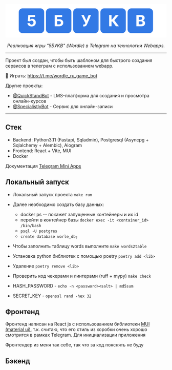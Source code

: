 <p align="center">
  <img src="title.png" alt="Wordle"/>
</p>
<p align="center">
    <em>Реализация игры "5БУКВ" (Wordle) в Telegram на технологии Webapps.</em>
</p>

---
Проект был создан, чтобы быть шаблоном для быстрого создания сервисов в телеграм с использованием webapp.

🧩 Играть: https://t.me/wordle_ru_game_bot

Другие проекты:
- [@QuickStandBot](https://t.me/QuickStandBot) - LMS-платформа для создания и просмотра онлайн-курсов
- [@SpecialistlyBot](https://t.me/SpecialistlyBot) - Сервис для онлайн-записи

---

## Стек

- Backend: Python3.11 (Fastapi, Sqladmin), Postgresql (Asyncpg + Sqlalchemy + Alembic), Aiogram
- Frontend: React + Vite, MUI
- Docker


Документация [Telegram Mini Apps](https://core.telegram.org/bots/webapps)


## Локальный запуск

- Локальный запуск проекта `make run`
- Далее необходимо создать базу данных:
  - docker ps -- покажет запущенные контейнеры и их id
  - перейти в контейнер базы `docker exec -it <container_id> /bin/bash`
  - `psql -U postgres`
  - `create database worle_db;`
- Чтобы заполнить таблицу words выполните `make words2table`


- Установка python библиотек с помощью poetry `poetry add <lib>`
- Удаление `poetry remove <lib>`
- Проверить код чекерами и линтерами (ruff + mypy) `make check`


- HASH_PASSWORD - `echo -n <password><salt> | md5sum`
- SECRET_KEY - `openssl rand -hex 32`


## Фронтенд

Фронтенд написан на React js с использованием библиотеки [MUI (material ui)](https://mui.com/material-ui/getting-started/), т.к. считаю, что его стиль
из коробки очень хорошо смотрится в рамках Telegram.
Для инициализации приложения 

Фронтендер из меня так себе, так что за код пояснять не буду

## Бэкенд
